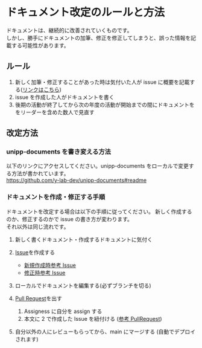 # ドキュメント改定のルールと方法

ドキュメントは、継続的に改善されていくものです。  
しかし、勝手にドキュメントの加筆、修正を修正してしまうと、誤った情報を記載する可能性があります。

## ルール

1. 新しく加筆・修正することがあった時は気付いた人が issue に概要を記載する([リンクはこちら](https://github.com/y-lab-dev/unipp-documents/issues))
2. issue を作成した人がドキュメントを書く
3. 後期の活動が終了してから次の年度の活動が開始までの間にドキュメントををリーダーを含めた数人で見直す

## 改定方法

### unipp-documents を書き変える方法

以下のリンクにアクセスしてください。unipp-documents をローカルで変更する方法が書かれています。  
https://github.com/y-lab-dev/unipp-documents#readme

### ドキュメントを作成・修正する手順

ドキュメントを改定する場合は以下の手順に従ってください。
新しく作成するのか、修正するのかで issue の書き方が変わります。  
それ以外は同じ流れです。

1. 新しく書くドキュメント・作成するドキュメントに気付く
2. [Issue](https://github.com/y-lab-dev/unipp-documents/issues)を作成する

   - [新規作成時参考 Issue](https://github.com/y-lab-dev/unipp-documents/issues/12)
   - [修正時参考 Issue](https://github.com/y-lab-dev/unipp-documents/issues/11)

3. ローカルでドキュメントを編集する(必ずブランチを切る)
4. [Pull Request](https://github.com/y-lab-dev/unipp-documents/compare)を出す
   1. Assigness に自分を assign する
   2. 本文に 2 で作成した Issue を紐付ける ([参考 PullRequest](https://github.com/y-lab-dev/unipp-documents/pull/13))
5. 自分以外の人にレビューもらってから、main にマージする (自動でデプロイされます)
